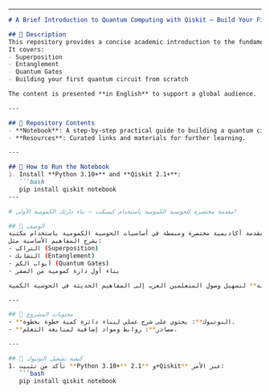 
---
```markdown
# A Brief Introduction to Quantum Computing with Qiskit — Build Your First Quantum Circuit!

## 📖 Description
This repository provides a concise academic introduction to the fundamentals of **Quantum Computing** using **Qiskit**.  
It covers:
- Superposition
- Entanglement
- Quantum Gates
- Building your first quantum circuit from scratch

The content is presented **in English** to support a global audience.

---

## 📂 Repository Contents
- **Notebook**: A step-by-step practical guide to building a quantum circuit.
- **Resources**: Curated links and materials for further learning.

---

## 🚀 How to Run the Notebook
1. Install **Python 3.10+** and **Qiskit 2.1+**:
   ```bash
   pip install qiskit notebook
---

# مقدمة مختصرة للحوسبة الكمومية باستخدام كيسكت — بناء دارتك الكمومية الأولى!

## 📖 الوصف
هذا المشروع يقدم مقدمة أكاديمية مختصرة ومبسطة في أساسيات الحوسبة الكمومية باستخدام مكتبة **Qiskit**.  
يشرح المفاهيم الأساسية مثل:
- التراكب (Superposition)
- التشابك (Entanglement)
- أبواب الكم (Quantum Gates)
- بناء أول دارة كمومية من الصفر

تم إعداد المحتوى ليكون **باللغة العربية** لتسهيل وصول المتعلمين العرب إلى المفاهيم الحديثة في الحوسبة الكمية.

---

## 📂 محتويات المشروع
- **النوتبوك**: يحتوي على شرح عملي لبناء دائرة كمية خطوة بخطوة.
- **مصادر**: روابط ومواد إضافية لمتابعة التعلم.

---

## 🚀 كيفية تشغيل النوتبوك
1. تأكد من تثبيت **Python 3.10+** و **2.1+Qiskit** عبر الأمر:
   ```bash
   pip install qiskit notebook
